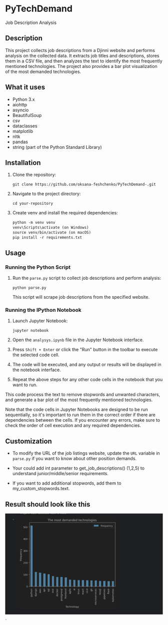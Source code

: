 
# PyTechDemand

Job Description Analysis

## Description

This project collects job descriptions from a Djinni website and performs analysis on the collected data. It extracts job titles and descriptions, stores them in a CSV file, and then analyzes the text to identify the most frequently mentioned technologies. The project also provides a bar plot visualization of the most demanded technologies.

## What it uses

- Python 3.x
- aiohttp
- asyncio
- BeautifulSoup
- csv
- dataclasses
- matplotlib
- nltk
- pandas
- string (part of the Python Standard Library)

## Installation

1. Clone the repository:
   ```shell
   git clone https://github.com/oksana-feshchenko/PyTechDemand-.git
   ```

2. Navigate to the project directory:
   ```shell
   cd your-repository
   ```

3. Create venv and install the required dependencies:
   ```shell
   python -m venv venv
   venv\Scripts\activate (on Windows)
   source venv/bin/activate (on macOS)
   pip install -r requirements.txt

   ```

## Usage

### Running the Python Script

1. Run the `parse.py` script to collect job descriptions and perform analysis:
   ```shell
   python parse.py
   ```

   This script will scrape job descriptions from the specified website.


### Running the IPython Notebook

1. Launch Jupyter Notebook:
   ```shell
   jupyter notebook
   ```

2. Open the `analysys.ipynb` file in the Jupyter Notebook interface.

3. Press `Shift + Enter` or click the "Run" button in the toolbar to execute the selected code cell.

4. The code will be executed, and any output or results will be displayed in the notebook interface.

5. Repeat the above steps for any other code cells in the notebook that you want to run.

This code  process the text to remove stopwords and unwanted characters, and generate a bar plot of the most frequently mentioned technologies.

Note that the code cells in Jupyter Notebooks are designed to be run sequentially, so it's important to run them in the correct order if there are dependencies between the cells. If you encounter any errors, make sure to check the order of cell execution and any required dependencies.

## Customization

- To modify the URL of the job listings website, update the `URL` variable in `parse.py` if you want to know about other position demands.

- Your could add int parameter to get_job_descriptions() (1,2,5) to understand junior/middle/senior requirements.
- If you want to add additional stopwords, add them to my_custom_stopwords.text.

## Result should look like this
 ![img_1.png](img_1.png).

